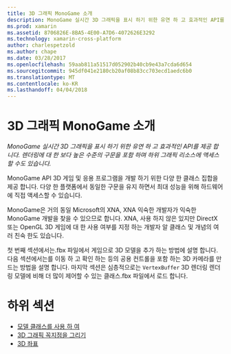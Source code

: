 ```yaml
---
title: 3D 그래픽 MonoGame 소개
description: MonoGame 실시간 3D 그래픽을 표시 하기 위한 유연 하 고 효과적인 API를 제공 합니다. 렌더링에 대 한 보다 높은 수준의 구문을 포함 하며 하위 그래픽 리소스에 액세스할 수도 있습니다.
ms.prod: xamarin
ms.assetid: 8706826E-8BA5-4E00-A7D6-4072626E3292
ms.technology: xamarin-cross-platform
author: charlespetzold
ms.author: chape
ms.date: 03/28/2017
ms.openlocfilehash: 59aab811a51517d052902b40cb9e43a7cda6d654
ms.sourcegitcommit: 945df041e2180cb20af08b83cc703ecd1aedc6b0
ms.translationtype: MT
ms.contentlocale: ko-KR
ms.lasthandoff: 04/04/2018
---
```

# <a name="introduction-to-3d-graphics-with-monogame"></a>3D 그래픽 MonoGame 소개

_MonoGame 실시간 3D 그래픽을 표시 하기 위한 유연 하 고 효과적인 API를 제공 합니다. 렌더링에 대 한 보다 높은 수준의 구문을 포함 하며 하위 그래픽 리소스에 액세스할 수도 있습니다._

MonoGame API 3D 게임 및 응용 프로그램을 개발 하기 위한 다양 한 클래스 집합을 제공 합니다. 다양 한 플랫폼에서 동일한 구문을 유지 하면서 최대 성능을 위해 하드웨어에 직접 액세스할 수 있습니다.

MonoGame은 거의 동일 Microsoft의 XNA, XNA 익숙한 개발자가 익숙한 MonoGame 개발을 찾을 수 있으므로 합니다. XNA, 사용 하지 않은 있지만 DirectX 또는 OpenGL 3D 게임에 대 한 사용 여부를 지정 하는 개발자 알 클래스 및 개념의 여러 친숙 한도 있습니다.

첫 번째 섹션에서는.fbx 파일에서 게임으로 3D 모델을 추가 하는 방법에 설명 합니다. 다음 섹션에서는를 이동 하 고 확인 하는 등의 공용 컨트롤을 포함 하는 3D 카메라를 만드는 방법을 설명 합니다. 마지막 섹션은 심층적으로는 `VertexBuffer` 3D 렌더링 렌더링 모델에 비해 더 많이 제어할 수 있는 클래스.fbx 파일에서 로드 합니다.


# <a name="subsections"></a>하위 섹션

- [모델 클래스를 사용 하 여](~/graphics-games/monogame/3d/part1.md)
- [3D 그래픽 꼭지점을 그리기](~/graphics-games/monogame/3d/part2.md)
- [3D 좌표](~/graphics-games/monogame/3d/part3.md)
